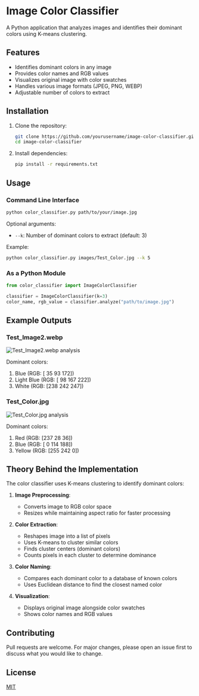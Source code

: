# Image Color Classifier

A Python application that analyzes images and identifies their dominant colors using K-means clustering.

## Features

- Identifies dominant colors in any image
- Provides color names and RGB values
- Visualizes original image with color swatches
- Handles various image formats (JPEG, PNG, WEBP)
- Adjustable number of colors to extract

## Installation

1. Clone the repository:
   ```bash
   git clone https://github.com/yourusername/image-color-classifier.git
   cd image-color-classifier
   ```

2. Install dependencies:
   ```bash
   pip install -r requirements.txt
   ```

## Usage

### Command Line Interface

```bash
python color_classifier.py path/to/your/image.jpg
```

Optional arguments:
- `--k`: Number of dominant colors to extract (default: 3)

Example:
```bash
python color_classifier.py images/Test_Color.jpg --k 5
```

### As a Python Module

```python
from color_classifier import ImageColorClassifier

classifier = ImageColorClassifier(k=3)
color_name, rgb_value = classifier.analyze("path/to/image.jpg")
```

## Example Outputs

### Test_Image2.webp
![Test_Image2.webp analysis](images/Test_Image2_output.png)

Dominant colors:
1. Blue (RGB: [ 35  93 172])
2. Light Blue (RGB: [ 98 167 222])
3. White (RGB: [238 242 247])

### Test_Color.jpg
![Test_Color.jpg analysis](images/Test_Color_output.png)

Dominant colors:
1. Red (RGB: [237  28  36])
2. Blue (RGB: [  0 114 188])
3. Yellow (RGB: [255 242   0])

## Theory Behind the Implementation

The color classifier uses K-means clustering to identify dominant colors:

1. **Image Preprocessing**:
   - Converts image to RGB color space
   - Resizes while maintaining aspect ratio for faster processing

2. **Color Extraction**:
   - Reshapes image into a list of pixels
   - Uses K-means to cluster similar colors
   - Finds cluster centers (dominant colors)
   - Counts pixels in each cluster to determine dominance

3. **Color Naming**:
   - Compares each dominant color to a database of known colors
   - Uses Euclidean distance to find the closest named color

4. **Visualization**:
   - Displays original image alongside color swatches
   - Shows color names and RGB values

## Contributing

Pull requests are welcome. For major changes, please open an issue first to discuss what you would like to change.

## License

[MIT](https://choosealicense.com/licenses/mit/)
